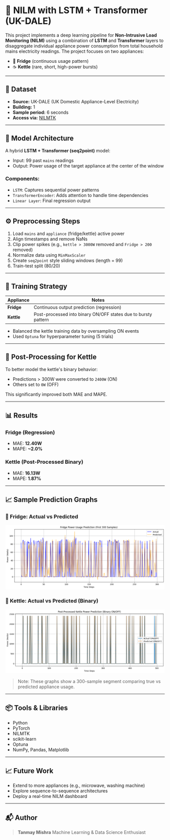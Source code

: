 # 🔌 NILM with LSTM + Transformer (UK-DALE)

This project implements a deep learning pipeline for **Non-Intrusive Load Monitoring (NILM)** using a combination of **LSTM** and **Transformer** layers to disaggregate individual appliance power consumption from total household mains electricity readings. The project focuses on two appliances:

* 🧊 **Fridge** (continuous usage pattern)
* ☕ **Kettle** (rare, short, high-power bursts)

---

## 📂 Dataset

* **Source:** UK-DALE (UK Domestic Appliance-Level Electricity)
* **Building:** 1
* **Sample period:** 6 seconds
* **Access via:** [NILMTK](https://nilmtk.github.io/)

---

## 🔧 Model Architecture

A hybrid **LSTM + Transformer (seq2point)** model:

* Input: 99 past `mains` readings
* Output: Power usage of the target appliance at the center of the window

### Components:

* `LSTM`: Captures sequential power patterns
* `TransformerEncoder`: Adds attention to handle time dependencies
* `Linear Layer`: Final regression output

---

## ⚙️ Preprocessing Steps

1. Load `mains` and `appliance` (fridge/kettle) active power
2. Align timestamps and remove NaNs
3. Clip power spikes (e.g., `kettle > 3000W` removed and `Fridge > 200` removed)
4. Normalize data using `MinMaxScaler`
5. Create `seq2point` style sliding windows (length = 99)
6. Train-test split (80/20)

---

## 🧪 Training Strategy

| Appliance  | Notes                                                          |
| ---------- | -------------------------------------------------------------- |
| **Fridge** | Continuous output prediction (regression)                      |
| **Kettle** | Post-processed into binary ON/OFF states due to bursty pattern |

* Balanced the kettle training data by oversampling ON events
* Used `Optuna` for hyperparameter tuning (5 trials)

---

## 🧠 Post-Processing for Kettle

To better model the kettle's binary behavior:

* Predictions > 300W were converted to `2400W` (ON)
* Others set to `0W` (OFF)

This significantly improved both MAE and MAPE.

---

## 📊 Results

### Fridge (Regression)

* MAE: **12.40W**
* MAPE: **\~2.0%**

### Kettle (Post-Processed Binary)

* MAE: **16.13W**
* MAPE: **1.87%**

---

## 📈 Sample Prediction Graphs

### 🔹 Fridge: Actual vs Predicted

![Fridge Prediction Graph](fridge_actual_vs_pred.png)

### 🔹 Kettle: Actual vs Predicted (Binary)

![Kettle Prediction Graph](kettle_actual_vs_pred_binary.png)

> Note: These graphs show a 300-sample segment comparing true vs predicted appliance usage.

---

## 📦 Tools & Libraries

* Python
* PyTorch
* NILMTK
* scikit-learn
* Optuna
* NumPy, Pandas, Matplotlib

---

## 📈 Future Work

* Extend to more appliances (e.g., microwave, washing machine)
* Explore sequence-to-sequence architectures
* Deploy a real-time NILM dashboard

---

## 📬 Author

> **Tanmay Mishra**
> Machine Learning & Data Science Enthusiast
